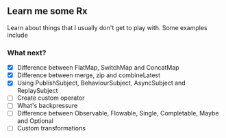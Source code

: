 ## Learn me some Rx

Learn about things that I usually don't get to play with. Some examples include

### What next?

- [x] Difference between FlatMap, SwitchMap and ConcatMap
- [x] Difference between merge, zip and combineLatest
- [x] Using PublishSubject, BehaviourSubject, AsyncSubject and ReplaySubject
- [ ] Create custom operator
- [ ] What's backpressure
- [ ] Difference between Observable, Flowable, Single, Completable, Maybe and Optional
- [ ] Custom transformations